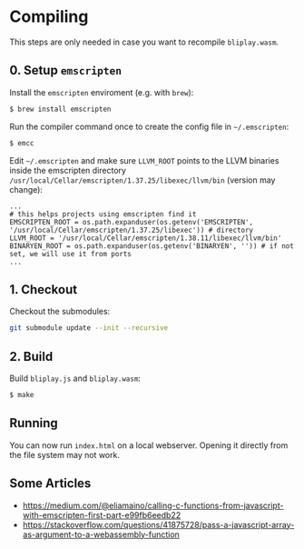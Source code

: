 # Compiling

This steps are only needed in case you want to recompile `bliplay.wasm`.

## 0. Setup `emscripten`

Install the `emscripten` enviroment (e.g. with `brew`):

```sh
$ brew install emscripten
```

Run the compiler command once to create the config file in `~/.emscripten`:

```sh
$ emcc
```

Edit `~/.emscripten` and make sure `LLVM_ROOT` points to the LLVM binaries inside the emscripten directory `/usr/local/Cellar/emscripten/1.37.25/libexec/llvm/bin` (version may change):

```
...
# this helps projects using emscripten find it
EMSCRIPTEN_ROOT = os.path.expanduser(os.getenv('EMSCRIPTEN', '/usr/local/Cellar/emscripten/1.37.25/libexec')) # directory
LLVM_ROOT = '/usr/local/Cellar/emscripten/1.38.11/libexec/llvm/bin'
BINARYEN_ROOT = os.path.expanduser(os.getenv('BINARYEN', '')) # if not set, we will use it from ports
...
```

## 1. Checkout

Checkout the submodules:

```sh
git submodule update --init --recursive
```


## 2. Build

Build `bliplay.js` and `bliplay.wasm`:

```sh
$ make
```

## Running

You can now run `index.html` on a local webserver. Opening it directly from the file system may not work.

## Some Articles

- <https://medium.com/@eliamaino/calling-c-functions-from-javascript-with-emscripten-first-part-e99fb6eedb22>
- <https://stackoverflow.com/questions/41875728/pass-a-javascript-array-as-argument-to-a-webassembly-function>
